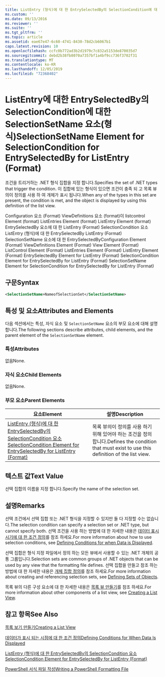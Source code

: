 ```yaml
---
title: ListEntry (형식)에 대 한 EntrySelectedBy의 SelectionCondition에 대 한 SelectionSetName 요소 | Microsoft Docs
ms.custom: ''
ms.date: 09/13/2016
ms.reviewer: ''
ms.suite: ''
ms.tgt_pltfrm: ''
ms.topic: article
ms.assetid: eae67e47-6c60-4741-8430-78d2cb6067b1
caps.latest.revision: 10
ms.openlocfilehash: ccfc0b772ad3b2d1979c7c832a5153de870035d7
ms.sourcegitcommit: debd2b38fb8070a7357bf1a4bf9cc736f3702f31
ms.translationtype: MT
ms.contentlocale: ko-KR
ms.lasthandoff: 12/05/2019
ms.locfileid: "72368402"
---
```

# <a name="selectionsetname-element-for-selectioncondition-for-entryselectedby-for-listentry-format"></a><span data-ttu-id="de414-102">ListEntry에 대한 EntrySelectedBy의 SelectionCondition에 대한 SelectionSetName 요소(형식)</span><span class="sxs-lookup"><span data-stu-id="de414-102">SelectionSetName Element for SelectionCondition for EntrySelectedBy for ListEntry (Format)</span></span>

<span data-ttu-id="de414-103">조건을 트리거하는 .NET 형식 집합을 지정 합니다.</span><span class="sxs-lookup"><span data-stu-id="de414-103">Specifies the set of .NET types that trigger the condition.</span></span> <span data-ttu-id="de414-104">이 집합에 있는 형식이 있으면 조건이 충족 되 고 목록 뷰의이 정의를 사용 하 여 개체가 표시 됩니다.</span><span class="sxs-lookup"><span data-stu-id="de414-104">When any of the types in this set are present, the condition is met, and the object is displayed by using this definition of the list view.</span></span>

<span data-ttu-id="de414-105">Configuration 요소 (Format) ViewDefinitions 요소 (format)이 listcontrol Element (format) ListEntries Element (format) ListEntry Element (format) EntrySelectedBy 요소에 대 한 ListEntry (Format) SelectionCondition 요소 ListEntry (형식)에 대 한 EntrySelectedBy ListEntry (Format) SelectionSetName 요소에 대 한 EntrySelectedBy</span><span class="sxs-lookup"><span data-stu-id="de414-105">Configuration Element (Format) ViewDefinitions Element (Format) View Element (Format) ListControl Element (Format) ListEntries Element (Format) ListEntry Element (Format) EntrySelectedBy Element for ListEntry (Format) SelectionCondition Element for EntrySelectedBy for ListEntry (Format) SelectionSetName Element for SelectionCondition for EntrySelectedBy for ListEntry (Format)</span></span>

## <a name="syntax"></a><span data-ttu-id="de414-106">구문</span><span class="sxs-lookup"><span data-stu-id="de414-106">Syntax</span></span>

```xml
<SelectionSetName>NameofSelectionSet</SelectionSetName>
```

## <a name="attributes-and-elements"></a><span data-ttu-id="de414-107">특성 및 요소</span><span class="sxs-lookup"><span data-stu-id="de414-107">Attributes and Elements</span></span>

<span data-ttu-id="de414-108">다음 섹션에서는 특성, 자식 요소 및 `SelectionSetName` 요소의 부모 요소에 대해 설명 합니다.</span><span class="sxs-lookup"><span data-stu-id="de414-108">The following sections describe attributes, child elements, and the parent element of the `SelectionSetName` element.</span></span>

### <a name="attributes"></a><span data-ttu-id="de414-109">특성</span><span class="sxs-lookup"><span data-stu-id="de414-109">Attributes</span></span>

<span data-ttu-id="de414-110">없음</span><span class="sxs-lookup"><span data-stu-id="de414-110">None.</span></span>

### <a name="child-elements"></a><span data-ttu-id="de414-111">자식 요소</span><span class="sxs-lookup"><span data-stu-id="de414-111">Child Elements</span></span>

<span data-ttu-id="de414-112">없음</span><span class="sxs-lookup"><span data-stu-id="de414-112">None.</span></span>

### <a name="parent-elements"></a><span data-ttu-id="de414-113">부모 요소</span><span class="sxs-lookup"><span data-stu-id="de414-113">Parent Elements</span></span>

|<span data-ttu-id="de414-114">요소</span><span class="sxs-lookup"><span data-stu-id="de414-114">Element</span></span>|<span data-ttu-id="de414-115">설명</span><span class="sxs-lookup"><span data-stu-id="de414-115">Description</span></span>|
|-------------|-----------------|
|[<span data-ttu-id="de414-116">ListEntry (형식)에 대 한 EntrySelectedBy의 SelectionCondition 요소</span><span class="sxs-lookup"><span data-stu-id="de414-116">SelectionCondition Element for EntrySelectedBy for ListEntry (Format)</span></span>](./selectioncondition-element-for-entryselectedby-for-listcontrol-format.md)|<span data-ttu-id="de414-117">목록 뷰의이 정의를 사용 하기 위해 있어야 하는 조건을 정의 합니다.</span><span class="sxs-lookup"><span data-stu-id="de414-117">Defines the condition that must exist to use this definition of the list view.</span></span>|

## <a name="text-value"></a><span data-ttu-id="de414-118">텍스트 값</span><span class="sxs-lookup"><span data-stu-id="de414-118">Text Value</span></span>

<span data-ttu-id="de414-119">선택 집합의 이름을 지정 합니다.</span><span class="sxs-lookup"><span data-stu-id="de414-119">Specify the name of the selection set.</span></span>

## <a name="remarks"></a><span data-ttu-id="de414-120">설명</span><span class="sxs-lookup"><span data-stu-id="de414-120">Remarks</span></span>

<span data-ttu-id="de414-121">선택 조건에서 선택 집합 또는 .NET 형식을 지정할 수 있지만 둘 다 지정할 수는 없습니다.</span><span class="sxs-lookup"><span data-stu-id="de414-121">The selection condition can specify a selection set or .NET type, but cannot specify both.</span></span> <span data-ttu-id="de414-122">선택 조건을 사용 하는 방법에 대 한 자세한 내용은 [데이터 표시 시기에 대 한 조건 정의](./defining-conditions-for-displaying-data.md)를 참조 하세요.</span><span class="sxs-lookup"><span data-stu-id="de414-122">For more information about how to use selection conditions, see [Defining Conditions for when Data is Displayed](./defining-conditions-for-displaying-data.md).</span></span>

<span data-ttu-id="de414-123">선택 집합은 형식 지정 파일에서 정의 하는 모든 뷰에서 사용할 수 있는 .NET 개체의 공통 그룹입니다.</span><span class="sxs-lookup"><span data-stu-id="de414-123">Selection sets are common groups of .NET objects that can be used by any view that the formatting file defines.</span></span> <span data-ttu-id="de414-124">선택 집합을 만들고 참조 하는 방법에 대 한 자세한 내용은 [개체 집합 정의](./defining-selection-sets.md)를 참조 하세요.</span><span class="sxs-lookup"><span data-stu-id="de414-124">For more information about creating and referencing selection sets, see [Defining Sets of Objects](./defining-selection-sets.md).</span></span>

<span data-ttu-id="de414-125">목록 뷰의 다른 구성 요소에 대 한 자세한 내용은 [목록 뷰 만들기](./creating-a-list-view.md)를 참조 하세요.</span><span class="sxs-lookup"><span data-stu-id="de414-125">For more information about other components of a list view, see [Creating a List View](./creating-a-list-view.md).</span></span>

## <a name="see-also"></a><span data-ttu-id="de414-126">참고 항목</span><span class="sxs-lookup"><span data-stu-id="de414-126">See Also</span></span>

[<span data-ttu-id="de414-127">목록 보기 만들기</span><span class="sxs-lookup"><span data-stu-id="de414-127">Creating a List View</span></span>](./creating-a-list-view.md)

[<span data-ttu-id="de414-128">데이터가 표시 되는 시점에 대 한 조건 정의</span><span class="sxs-lookup"><span data-stu-id="de414-128">Defining Conditions for When Data Is Displayed</span></span>](./defining-conditions-for-displaying-data.md)

[<span data-ttu-id="de414-129">ListEntry (형식)에 대 한 EntrySelectedBy의 SelectionCondition 요소</span><span class="sxs-lookup"><span data-stu-id="de414-129">SelectionCondition Element for EntrySelectedBy for ListEntry (Format)</span></span>](./selectioncondition-element-for-entryselectedby-for-listcontrol-format.md)

[<span data-ttu-id="de414-130">PowerShell 서식 파일 작성</span><span class="sxs-lookup"><span data-stu-id="de414-130">Writing a PowerShell Formatting File</span></span>](./writing-a-powershell-formatting-file.md)
